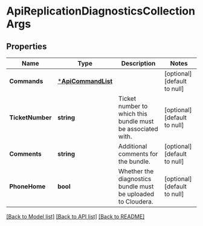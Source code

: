 # ApiReplicationDiagnosticsCollectionArgs

## Properties
Name | Type | Description | Notes
------------ | ------------- | ------------- | -------------
**Commands** | [***ApiCommandList**](ApiCommandList.md) |  | [optional] [default to null]
**TicketNumber** | **string** | Ticket number to which this bundle must be associated with. | [optional] [default to null]
**Comments** | **string** | Additional comments for the bundle. | [optional] [default to null]
**PhoneHome** | **bool** | Whether the diagnostics bundle must be uploaded to Cloudera. | [optional] [default to null]

[[Back to Model list]](../README.md#documentation-for-models) [[Back to API list]](../README.md#documentation-for-api-endpoints) [[Back to README]](../README.md)

